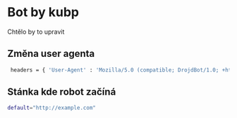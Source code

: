 Bot by kubp
=========
Chtělo by to upravit 


Změna user agenta
-------------
```sh
 headers = { 'User-Agent' : 'Mozilla/5.0 (compatible; DrojdBot/1.0; +http://bot.drojd.cz)' }

```

Stánka kde robot začíná
-------------
```sh
default="http://example.com"
```